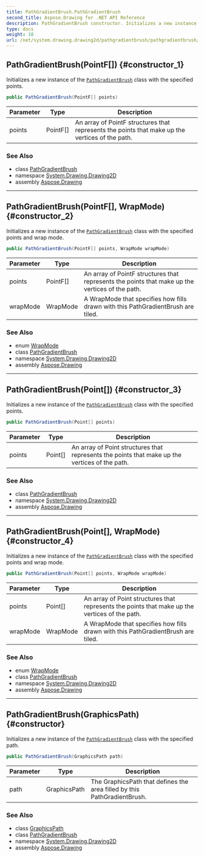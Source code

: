 ```yaml
---
title: PathGradientBrush.PathGradientBrush
second_title: Aspose.Drawing for .NET API Reference
description: PathGradientBrush constructor. Initializes a new instance of the PathGradientBrush class with the specified points
type: docs
weight: 10
url: /net/system.drawing.drawing2d/pathgradientbrush/pathgradientbrush/
---
```

## PathGradientBrush(PointF[]) {#constructor_1}

Initializes a new instance of the [`PathGradientBrush`](../) class with the specified points.

```csharp
public PathGradientBrush(PointF[] points)
```

| Parameter | Type | Description |
| --- | --- | --- |
| points | PointF[] | An array of PointF structures that represents the points that make up the vertices of the path. |

### See Also

* class [PathGradientBrush](../)
* namespace [System.Drawing.Drawing2D](../../pathgradientbrush/)
* assembly [Aspose.Drawing](../../../)

---

## PathGradientBrush(PointF[], WrapMode) {#constructor_2}

Initializes a new instance of the [`PathGradientBrush`](../) class with the specified points and wrap mode.

```csharp
public PathGradientBrush(PointF[] points, WrapMode wrapMode)
```

| Parameter | Type | Description |
| --- | --- | --- |
| points | PointF[] | An array of PointF structures that represents the points that make up the vertices of the path. |
| wrapMode | WrapMode | A WrapMode that specifies how fills drawn with this PathGradientBrush are tiled. |

### See Also

* enum [WrapMode](../../wrapmode/)
* class [PathGradientBrush](../)
* namespace [System.Drawing.Drawing2D](../../pathgradientbrush/)
* assembly [Aspose.Drawing](../../../)

---

## PathGradientBrush(Point[]) {#constructor_3}

Initializes a new instance of the [`PathGradientBrush`](../) class with the specified points.

```csharp
public PathGradientBrush(Point[] points)
```

| Parameter | Type | Description |
| --- | --- | --- |
| points | Point[] | An array of Point structures that represents the points that make up the vertices of the path. |

### See Also

* class [PathGradientBrush](../)
* namespace [System.Drawing.Drawing2D](../../pathgradientbrush/)
* assembly [Aspose.Drawing](../../../)

---

## PathGradientBrush(Point[], WrapMode) {#constructor_4}

Initializes a new instance of the [`PathGradientBrush`](../) class with the specified points and wrap mode.

```csharp
public PathGradientBrush(Point[] points, WrapMode wrapMode)
```

| Parameter | Type | Description |
| --- | --- | --- |
| points | Point[] | An array of Point structures that represents the points that make up the vertices of the path. |
| wrapMode | WrapMode | A WrapMode that specifies how fills drawn with this PathGradientBrush are tiled. |

### See Also

* enum [WrapMode](../../wrapmode/)
* class [PathGradientBrush](../)
* namespace [System.Drawing.Drawing2D](../../pathgradientbrush/)
* assembly [Aspose.Drawing](../../../)

---

## PathGradientBrush(GraphicsPath) {#constructor}

Initializes a new instance of the [`PathGradientBrush`](../) class with the specified path.

```csharp
public PathGradientBrush(GraphicsPath path)
```

| Parameter | Type | Description |
| --- | --- | --- |
| path | GraphicsPath | The GraphicsPath that defines the area filled by this PathGradientBrush. |

### See Also

* class [GraphicsPath](../../graphicspath/)
* class [PathGradientBrush](../)
* namespace [System.Drawing.Drawing2D](../../pathgradientbrush/)
* assembly [Aspose.Drawing](../../../)


